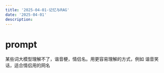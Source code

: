 ```yaml
---
title: '2025-04-01-记忆与RAG'
date: '2025-04-01'
description:
---
```



# prompt
某些词大模型理解不了，谐音梗，情侣名。用更容易理解的方式，例如 谐音笑话，适合情侣用的网名

# 